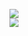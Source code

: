 [![](https://img.shields.io/badge/Made%20With-Github%20Spray-lightgrey.svg?style=for-the-badge&logo=github)](https://github.com/Annihil/github-spray#8319)  
[![](https://i.imgur.com/2DrTn0Z.gif)](https://github.com/Annihil/github-spray)